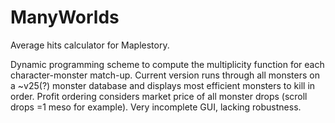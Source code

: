 # ManyWorlds
Average hits calculator for Maplestory.

Dynamic programming scheme to compute the multiplicity function for each character-monster match-up. Current version runs through all monsters on a ~v25(?) monster database and displays most efficient monsters to kill in order. Profit ordering considers market price of all monster drops (scroll drops =1 meso for example). Very incomplete GUI, lacking robustness. 
